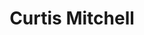 ---
name: Curtis Mitchell
title: Curtis Mitchell
permalink: /team/curtis-mitchell/
image_id: attlVfSWFOzhOwYsK
image_path: /assets/img/import/bio/curtis-mitchell/curtis-mitchell.jpg
job_title: Emerging Technology Fellow
blurb: <p>Curtis Mitchell (he/him) is excited to be an Emerging Technology Fellow on the xD team. His career has gone through several transitions, including being a data analyst at an energy consulting firm before working at several data analysis and machine learning startups as a software engineer. Before joining xD, he worked with multiple teams at NASA’s Ames Research Center on a research platform to integrate drones and air taxis into the air traffic control system.</p>

---
